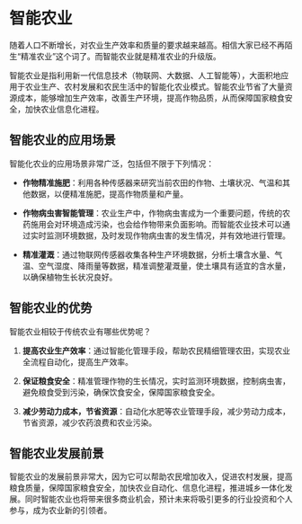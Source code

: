 # 智能农业

随着人口不断增长，对农业生产效率和质量的要求越来越高。相信大家已经不再陌生“精准农业”这个词了。而智能农业就是精准农业的升级版。

智能农业是指利用新一代信息技术（物联网、大数据、人工智能等），大面积地应用于农业生产、农村发展和农民生活中的智能化农业模式。智能农业节省了大量资源成本，能够增加生产效率，改善生产环境，提高作物品质，从而保障国家粮食安全，加快农业信息化进程。

## 智能农业的应用场景

智能化农业的应用场景非常广泛，包括但不限于下列情况：

- **作物精准施肥**：利用各种传感器来研究当前农田的作物、土壤状况、气温和其他数据，以便精准施肥，提高作物质量和产量。

- **作物病虫害智能管理**：农业生产中，作物病虫害成为一个重要问题，传统的农药施用会对环境造成污染，也会给作物带来负面影响。而智能农业技术可以通过实时监测环境数据，及时发现作物病虫害的发生情况，并有效地进行管理。

- **精准灌溉**：通过物联网传感器收集各种生产环境数据，分析土壤含水量、气温、空气湿度、降雨量等数据，精准调整灌溉量，使土壤具有适宜的含水量，以确保植物生长状况良好。

## 智能农业的优势

智能农业相较于传统农业有哪些优势呢？

1. **提高农业生产效率**：通过智能化管理手段，帮助农民精细管理农田，实现农业全流程自动化，提高生产效率。

2. **保证粮食安全**：精准管理作物的生长情况，实时监测环境数据，控制病虫害，避免粮食受到污染，确保饮食安全，保障国家粮食安全。

3. **减少劳动力成本，节省资源**：自动化水肥等农业管理手段，减少劳动力成本，节省资源，减少农药浪费和农业污染。

## 智能农业发展前景

智能农业的发展前景非常大，因为它可以帮助农民增加收入，促进农村发展，提高粮食质量，保障国家粮食安全，加快农业自动化、信息化进程，推进城乡一体化发展。同时智能农业也将带来很多商业机会，预计未来将吸引更多的行业投资和个人参与，成为农业新的引领者。